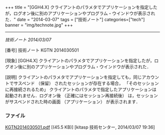+++
title = "[GGH4.X] クライアントのパラメタでアプリケーションを指定したが，ログオン後に別のアプリケーションやプログラム・ウインドウが表示された．"
date = "2014-03-07"
tags = ["技術ノート"]
categories=["tech"]
banner = "img/technote.jpg"
+++

---------------------------------------------------------------------------------------------------------------------------------------

*技術ノート
2014/03/07*


[番号]
技術ノート KGTN 2014030501

[現象]
[GGH4.X]
クライアントのパラメタでアプリケーションを指定したが，ログオン後に別のアプリケーションやプログラム・ウインドウが表示された．

[説明]
クライアントのパラメタでアプリケーションを指定しても，同じアカウントでサスペンド
（保留） されたセッションが存在する場合，
「そのセッションに再接続されるため」
クライアントのパラメタで指定したアプリケーションは起動されません．ログオン後
（正確にはセッション再接続後） は，セッションがサスペンドされた時の画面
（アプリケーション） が表示されます．


### ファイル





[KGTN2014030501.pdf](http://techreport.kitasp.net/attachments/download/1613/KGTN2014030501.pdf)
 [(45.5 KB)] [kitasp 技術センター, 2014/03/07
19:36]
